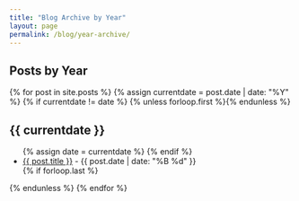 ```yaml
---
title: "Blog Archive by Year"
layout: page
permalink: /blog/year-archive/
---
```


## Posts by Year

{% for post in site.posts %}
  {% assign currentdate = post.date | date: "%Y" %}
  {% if currentdate != date %}
    {% unless forloop.first %}</ul>{% endunless %}
    <h2 id="y{{currentdate}}">{{ currentdate }}</h2>
    <ul>
    {% assign date = currentdate %}
  {% endif %}
    <li><a href="{{ post.url }}">{{ post.title }}</a> - {{ post.date | date: "%B %d" }}</li>
  {% if forloop.last %}</ul>{% endunless %}
{% endfor %} 